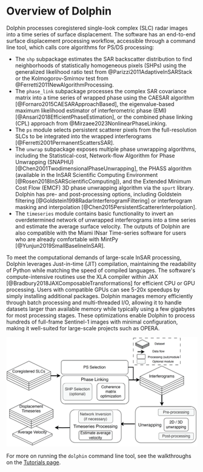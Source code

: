 
# Overview of Dolphin

Dolphin processes coregistered single-look complex (SLC) radar images into a time series of surface displacement. The software has an end-to-end surface displacement processing workflow, accessible through a command line tool, which calls core algorithms for PS/DS processing:

- The `shp` subpackage estimates the SAR backscatter distribution to find neighborhoods of statistically homogeneous pixels (SHPs) using the generalized likelihood ratio test from @Parizzi2011AdaptiveInSARStack or the Kolmogorov-Smirnov test from @Ferretti2011NewAlgorithmProcessing.
- The `phase_link` subpackage processes the complex SAR covariance matrix into a time series of wrapped phase using the CAESAR algorithm [@Fornaro2015CAESARApproachBased], the eigenvalue-based maximum likelihood estimator of interferometric phase (EMI) [@Ansari2018EfficientPhaseEstimation], or the combined phase linking (CPL) approach from @Mirzaee2023NonlinearPhaseLinking.
- The `ps` module selects persistent scatterer pixels from the full-resolution SLCs to be integrated into the wrapped interferograms [@Ferretti2001PermanentScattersSAR].
- The `unwrap` subpackage exposes multiple phase unwrapping algorithms, including the Statistical-cost, Network-flow Algorithm for Phase Unwrapping (SNAPHU) [@Chen2001TwodimensionalPhaseUnwrapping], the PHASS algorithm (available in the InSAR Scientific Computing Environment [@Rosen2018InSARScientificComputing]), and the Extended Minimum Cost Flow (EMCF) 3D phase unwrapping algorithm via the `spurt` library. Dolphin has pre- and post-processing options, including Goldstein filtering [@Goldstein1998RadarInterferogramFiltering] or interferogram masking and interpolation [@Chen2015PersistentScattererInterpolation].
- The `timeseries` module contains basic functionality to invert an overdetermined network of unwrapped interferograms into a time series and estimate the average surface velocity. The outputs of Dolphin are also compatible with the Miami INsar Time-series software for users who are already comfortable with MintPy [@Yunjun2019SmallBaselineInSAR].

To meet the computational demands of large-scale InSAR processing, Dolphin leverages Just-in-time (JIT) compilation, maintaining the readability of Python while matching the speed of compiled languages. The software's compute-intensive routines use the XLA compiler within JAX [@Bradbury2018JAXComposableTransformations] for efficient CPU or GPU processing. Users with compatible GPUs can see 5-20x speedups by simply installing additional packages. Dolphin manages memory efficiently through batch processing and multi-threaded I/O, allowing it to handle datasets larger than available memory while typically using a few gigabytes for most processing stages. These optimizations enable Dolphin to process hundreds of full-frame Sentinel-1 images with minimal configuration, making it well-suited for large-scale projects such as OPERA.

![Overview of main workflow to generate surface displacement. Rectangular stacks indicate input or intermediate raster images. Arrows show the flow of data through the configurable submodules of Dolphin.](./figures/dolphin-modules.png)

For more on running the `dolphin` command line tool, see the walkthroughs on the [Tutorials page](tutorials.md).
